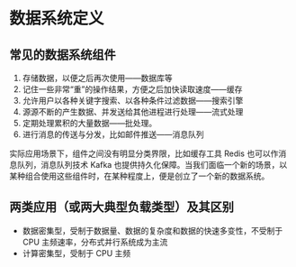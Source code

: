 # 数据系统定义

## 常见的数据系统组件

1. 存储数据，以便之后再次使用——数据库等
2. 记住一些非常“重”的操作结果，方便之后加快读取速度——缓存
3. 允许用户以各种关键字搜索、以各种条件过滤数据——搜索引擎
4. 源源不断的产生数据、并发送给其他进程进行处理——流式处理
5. 定期处理累积的大量数据——批处理。
6. 进行消息的传送与分发，比如邮件推送——消息队列

实际应用场景下，组件之间没有明显分类界限，比如缓存工具 Redis 也可以作消息队列，消息队列技术 Kafka 也提供持久化保障。当我们面临一个新的场景，以某种组合使用这些组件时，在某种程度上，便是创立了一个新的数据系统。

## 两类应用（或两大典型负载类型）及其区别

- 数据密集型，受制于数据量、数据的复杂度和数据的快速多变性，不受制于 CPU 主频速率，分布式并行系统成为主流
- 计算密集型，受制于 CPU 主频
